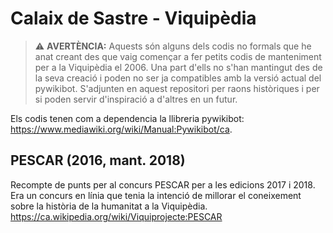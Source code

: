 # Calaix de Sastre - Viquipèdia

> :warning: **AVERTÈNCIA:** Aquests són alguns dels codis no formals que he anat creant des que vaig començar a fer petits codis de manteniment per a la Viquipèdia el 2006. Una part d'ells no s'han mantingut des de la seva creació i poden no ser ja compatibles amb la versió actual del pywikibot. S'adjunten en aquest repositori per raons històriques i per si poden servir d'inspiració a d'altres en un futur.

Els codis tenen com a dependencia la llibreria pywikibot: https://www.mediawiki.org/wiki/Manual:Pywikibot/ca.

## PESCAR (2016, mant. 2018)

Recompte de punts per al concurs PESCAR per a les edicions 2017 i 2018. Era un concurs en línia que tenia la intenció de millorar el coneixement sobre la història de la humanitat a la Viquipèdia. https://ca.wikipedia.org/wiki/Viquiprojecte:PESCAR


